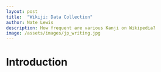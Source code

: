 ```yaml
---
layout: post
title:  "Wikiji: Data Collection"
author: Nate Lewis
description: How frequent are various Kanji on Wikipedia?
image: /assets/images/jp_writing.jpg
---
```


# Introduction

